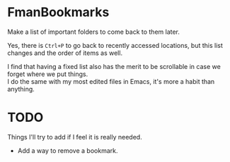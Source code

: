 # FmanBookmarks
Make a list of important folders to come back to them later.

Yes, there is `Ctrl+P` to go back to recently accessed locations, but this list changes and the order of items as well.

I find that having a fixed list also has the merit to be scrollable in case we forget where we put things.  
I do the same with my most edited files in Emacs, it's more a habit than anything.

# TODO

Things I'll try to add if I feel it is really needed.

- Add a way to remove a bookmark.
